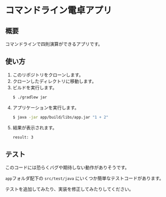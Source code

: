 # コマンドライン電卓アプリ

## 概要

コマンドラインで四則演算ができるアプリです。

## 使い方

1. このリポジトリをクローンします。
2. クローンしたディレクトリに移動します。
3. ビルドを実行します。
    ```bash
    $ ./gradlew jar
    ```
4. アプリケーションを実行します。
    ```bash
    $ java -jar app/build/libs/app.jar "1 + 2"
    ```
5. 結果が表示されます。
    ```bash
    result: 3
    ```

## テスト

このコードには恐らくバグや期待しない動作がありそうです。

`app`フォルダ配下の `src/test/java` にいくつか簡単なテストコードがあります。

テストを追加してみたり、実装を修正してみたりしてください。